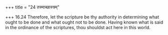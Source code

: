 +++
title = "24 तस्माच्छास्त्रम्"

+++
16.24 Therefore, let the scripture be thy authority in determining what
ought to be done and what ought not to be done. Having known what is
said in the ordinance of the scriptures, thou shouldst act here in this
world.
